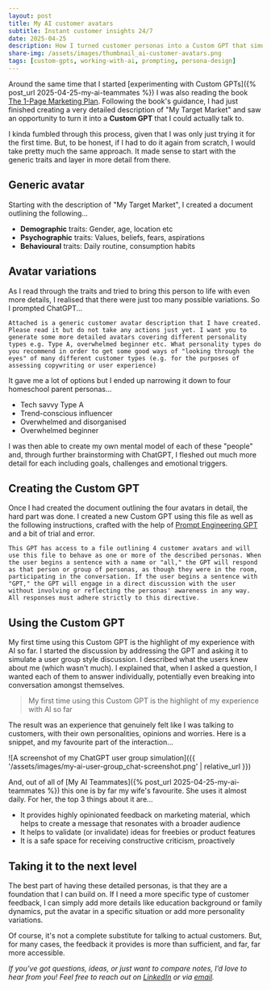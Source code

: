 ```yaml
---
layout: post
title: My AI customer avatars
subtitle: Instant customer insights 24/7
date: 2025-04-25
description: How I turned customer personas into a Custom GPT that simulates real user feedback—my favourite AI use case so far
share-img: /assets/images/thumbnail_ai-customer-avatars.png
tags: [custom-gpts, working-with-ai, prompting, persona-design]
---
```

Around the same time that I started [experimenting with Custom GPTs]({% post_url 2025-04-25-my-ai-teammates %}) I was also reading the book [The 1-Page Marketing Plan](https://leanmarketing.com/books/1pmp). Following the book's guidance, I had just finished creating a very detailed description of "My Target Market" and saw an opportunity to turn it into a **Custom GPT** that I could actually talk to. 

I kinda fumbled through this process, given that I was only just trying it for the first time. But, to be honest, if I had to do it again from scratch, I would take pretty much the same approach. It made sense to start with the generic traits and layer in more detail from there.

## Generic avatar

Starting with the description of "My Target Market", I created a document outlining the following...

- **Demographic** traits: Gender, age, location etc
- **Psychographic** traits: Values, beliefs, fears, aspirations
- **Behavioural** traits: Daily routine, consumption habits

## Avatar variations

As I read through the traits and tried to bring this person to life with even more details, I realised that there were just too many possible variations. So I prompted ChatGPT...

`Attached is a generic customer avatar description that I have created. Please read it but do not take any actions just yet. I want you to generate some more detailed avatars covering different personality types e.g. Type A, overwhelmed beginner etc. What personality types do you recommend in order to get some good ways of "looking through the eyes" of many different customer types (e.g. for the purposes of assessing copywriting or user experience)`

It gave me a lot of options but I ended up narrowing it down to four homeschool parent personas...

- Tech savvy Type A
- Trend-conscious influencer
- Overwhelmed and disorganised
- Overwhelmed beginner

I was then able to create my own mental model of each of these "people" and, through further brainstorming with ChatGPT, I fleshed out much more detail for each including goals, challenges and emotional triggers.

## Creating the Custom GPT

Once I had created the document outlining the four avatars in detail, the hard part was done. I created a new Custom GPT using this file as well as the following instructions, crafted with the help of [Prompt Engineering GPT](https://chatgpt.com/g/g-5XtVuRE8Y-prompt-engineer) and a bit of trial and error.

`This GPT has access to a file outlining 4 customer avatars and will use this file to behave as one or more of the described personas. When the user begins a sentence with a name or "all," the GPT will respond as that person or group of personas, as though they were in the room, participating in the conversation. If the user begins a sentence with "GPT," the GPT will engage in a direct discussion with the user without involving or reflecting the personas' awareness in any way. All responses must adhere strictly to this directive.`

## Using the Custom GPT

My first time using this Custom GPT is the highlight of my experience with AI so far. I started the discussion by addressing the GPT and asking it to simulate a user group style discussion. I described what the users knew about me (which wasn't much). I explained that, when I asked a question, I wanted each of them to answer individually, potentially even breaking into conversation amongst themselves. 

> My first time using this Custom GPT is the highlight of my experience with AI so far

The result was an experience that genuinely felt like I was talking to customers, with their own personalities, opinions and worries. Here is a snippet, and my favourite part of the interaction...

![A screenshot of my ChatGPT user group simulation]({{ '/assets/images/my-ai-user-group_chat-screenshot.png' | relative_url }})

And, out of all of [My AI Teammates]({% post_url 2025-04-25-my-ai-teammates %}) this one is by far my wife's favourite. She uses it almost daily. For her, the top 3 things about it are...

- It provides highly opinionated feedback on marketing material, which helps to create a message that resonates with a broader audience
- It helps to validate (or invalidate) ideas for freebies or product features
- It is a safe space for receiving constructive criticism, proactively

## Taking it to the next level

The best part of having these detailed personas, is that they are a foundation that I can build on. If I need a more specific type of customer feedback, I can simply add more details like education background or family dynamics, put the avatar in a specific situation or add more personality variations. 

Of course, it's not a complete substitute for talking to actual customers. But, for many cases, the feedback it provides is more than sufficient, and far, far more accessible.

*If you’ve got questions, ideas, or just want to compare notes, I’d love to hear from you! Feel free to reach out on [LinkedIn](https://www.linkedin.com/in/aidanboyd/) or via [email](mailto:aidanjboyd@gmail.com).*